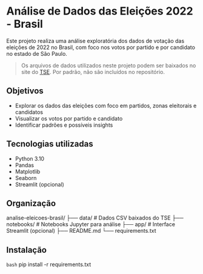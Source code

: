 # Análise de Dados das Eleições 2022 - Brasil

Este projeto realiza uma análise exploratória dos dados de votação das eleições de 2022 no Brasil, com foco nos votos por partido e por candidato no estado de São Paulo.

> Os arquivos de dados utilizados neste projeto podem ser baixados no site do [TSE](https://dadosabertos.tse.jus.br/). Por padrão, não são incluídos no repositório.

## Objetivos

- Explorar os dados das eleições com foco em partidos, zonas eleitorais e candidatos
- Visualizar os votos por partido e candidato
- Identificar padrões e possíveis insights

## Tecnologias utilizadas

- Python 3.10
- Pandas
- Matplotlib
- Seaborn
- Streamlit (opcional)

## Organização
analise-eleicoes-brasil/
    ├── data/ # Dados CSV baixados do TSE
    ├── notebooks/ # Notebooks Jupyter para análise
    ├── app/ # Interface Streamlit (opcional)
    ├── README.md
    └── requirements.txt

## Instalação

``bash``
pip install -r requirements.txt